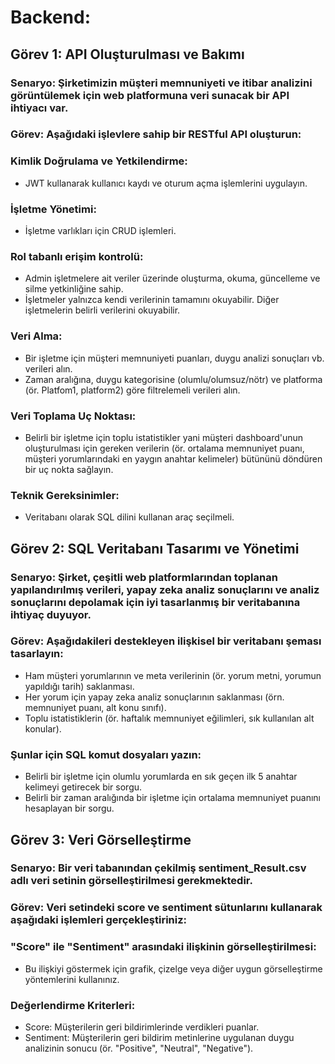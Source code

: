 # Backend:
## Görev 1: API Oluşturulması ve Bakımı
### Senaryo: Şirketimizin müşteri memnuniyeti ve itibar analizini görüntülemek için web platformuna veri sunacak bir API ihtiyacı var.

### Görev: Aşağıdaki işlevlere sahip bir RESTful API oluşturun:

### Kimlik Doğrulama ve Yetkilendirme:
* JWT kullanarak kullanıcı kaydı ve oturum açma işlemlerini uygulayın.

### İşletme Yönetimi:
* İşletme varlıkları için CRUD işlemleri.
  
### Rol tabanlı erişim kontrolü: 
* Admin işletmelere ait veriler üzerinde oluşturma, okuma, güncelleme ve silme yetkinliğine sahip.
* İşletmeler yalnızca kendi verilerinin tamamını okuyabilir. Diğer işletmelerin belirli verilerini okuyabilir. 

### Veri Alma:
* Bir işletme için müşteri memnuniyeti puanları, duygu analizi sonuçları vb. verileri alın.
* Zaman aralığına, duygu kategorisine (olumlu/olumsuz/nötr) ve platforma (ör. Platfom1, platform2) göre filtrelemeli verileri alın.

### Veri Toplama Uç Noktası:
* Belirli bir işletme için toplu istatistikler yani müşteri dashboard'unun oluşturulması için gereken verilerin (ör. ortalama memnuniyet puanı, müşteri yorumlarındaki en yaygın anahtar kelimeler) bütününü döndüren bir uç nokta sağlayın.

### Teknik Gereksinimler:
* Veritabanı olarak SQL dilini kullanan araç seçilmeli.

## Görev 2: SQL Veritabanı Tasarımı ve Yönetimi

### Senaryo: Şirket, çeşitli web platformlarından toplanan yapılandırılmış verileri, yapay zeka analiz sonuçlarını ve analiz sonuçlarını depolamak için iyi tasarlanmış bir veritabanına ihtiyaç duyuyor.

### Görev: Aşağıdakileri destekleyen ilişkisel bir veritabanı şeması tasarlayın:
* Ham müşteri yorumlarının ve meta verilerinin (ör. yorum metni, yorumun yapıldığı tarih) saklanması.
* Her yorum için yapay zeka analiz sonuçlarının saklanması (örn. memnuniyet puanı, alt konu sınıfı).
* Toplu istatistiklerin (ör. haftalık memnuniyet eğilimleri, sık kullanılan alt konular).

### Şunlar için SQL komut dosyaları yazın:
* Belirli bir işletme için olumlu yorumlarda en sık geçen ilk 5 anahtar kelimeyi getirecek bir sorgu.
* Belirli bir zaman aralığında bir işletme için ortalama memnuniyet puanını hesaplayan bir sorgu.

## Görev 3: Veri Görselleştirme

### Senaryo: Bir veri tabanından çekilmiş sentiment_Result.csv adlı veri setinin görselleştirilmesi gerekmektedir.

### Görev: Veri setindeki score ve sentiment sütunlarını kullanarak aşağıdaki işlemleri gerçekleştiriniz:

### "Score" ile "Sentiment" arasındaki ilişkinin görselleştirilmesi:
* Bu ilişkiyi göstermek için grafik, çizelge veya diğer uygun görselleştirme yöntemlerini kullanınız.

### Değerlendirme Kriterleri:
* Score: Müşterilerin geri bildirimlerinde verdikleri puanlar.
* Sentiment: Müşterilerin geri bildirim metinlerine uygulanan duygu analizinin sonucu (ör. "Positive", "Neutral", "Negative").
